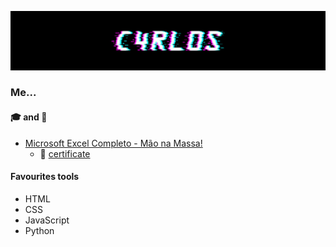 ![banner](docs/banner.jpg)
### Me...

#### :mortar_board: and :1st_place_medal:
- [Microsoft Excel Completo - Mão na Massa!
](https://www.udemy.com/course/excel-2013-completo)
  - :page_facing_up: [certificate](https://www.udemy.com/certificate/UC-fb13c9f2-09ff-4221-9a07-058003f30839/)
#### Favourites tools
  - HTML
  - CSS
  - JavaScript
  - Python
